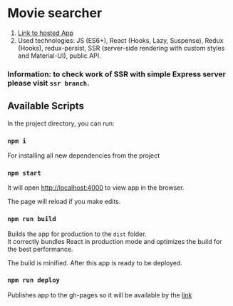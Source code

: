 # Movie searcher

1. [Link to hosted App](https://arthur199212.github.io/react-movie-searcher/)
2. Used technologies: JS (ES6+), React (Hooks, Lazy, Suspense), Redux (Hooks), redux-persist, SSR (server-side rendering with custom styles and Material-UI), public API.

### Information: to check work of SSR with simple Express server please visit `ssr branch`.

## Available Scripts

In the project directory, you can run:

### `npm i`
For installing all new dependencies from the project

### `npm start`
It will open [http://localhost:4000](http://localhost:4000) to view app in the browser.

The page will reload if you make edits.<br />


### `npm run build`

Builds the app for production to the `dist` folder.<br />
It correctly bundles React in production mode and optimizes the build for the best performance.

The build is minified.
After this app is ready to be deployed.

### `npm run deploy`

Publishes app to the gh-pages so it will be available by the [link](https://arthur199212.github.io/react-movie-searcher/)
